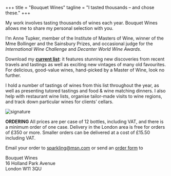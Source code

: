 +++
title = "Bouquet Wines"
tagline = "I tasted thousands – and chose these."
+++

My work involves tasting thousands of wines each year. Bouquet Wines allows me to share my personal selection with you.

<!-- {{< rawhtml >}}
<div style="
    background-color: yellow;
    border: 2px solid black;
    font-weight: bold;
    margin-bottom: 0.8em;
    padding: 0.5rem 2rem;
">
    My business is closed for the time being.
</div>
{{< /rawhtml >}}
 -->
I’m Anne Tupker, member of the Institute of Masters of Wine, winner of the Mme Bollinger and the Sainsbury Prizes, and occasional judge for the _International Wine Challenge_ and _Decanter World Wine Awards_.

Download my
[**current list**](winelist.pdf "Download PDF"):
it features stunning new discoveries from recent travels and tastings as well as exciting new vintages of many old favourites. For delicious, good-value wines, hand-picked by a Master of Wine, look no further.


I hold a number of tastings of wines from this list throughout the year, as well as presenting tutored tastings and food & wine matching dinners. I also help with restaurant wine lists, organise tailor-made visits to wine regions, and track down particular wines for clients’ cellars. 

![signature](images/signature.gif)

**ORDERING** All prices are per case of 12 bottles, including VAT, and there is a minimum order of one case. Delivery in the London area is free for orders of £350 or more. Smaller orders can be delivered at a cost of £15.50 including VAT.

<!-- Download the [**stock-clearance offers**](special-offers.pdf "Download PDF")! -->

Email your order to sparkling@msn.com or send an [order form](order-form.pdf "Download PDF") to

Bouquet Wines  
16 Holland Park Avenue  
London W11 3QU
